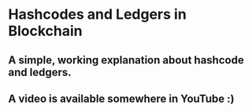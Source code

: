 # Hashcodes and Ledgers in Blockchain
## A simple, working explanation about hashcode and ledgers.
## A video is available somewhere in YouTube :)